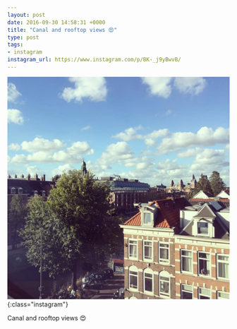 ```yaml
---
layout: post
date: 2016-09-30 14:58:31 +0000
title: "Canal and rooftop views 😍"
type: post
tags:
- instagram
instagram_url: https://www.instagram.com/p/BK-_j9yBwvB/
---
```


![Instagram - BK-_j9yBwvB](/img/BK-_j9yBwvB.jpg){:class="instagram"}

Canal and rooftop views 😍
